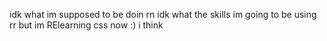 idk what im supposed to be doin rn
idk what the skills im going to be using rr but im RElearning css now :) i think
